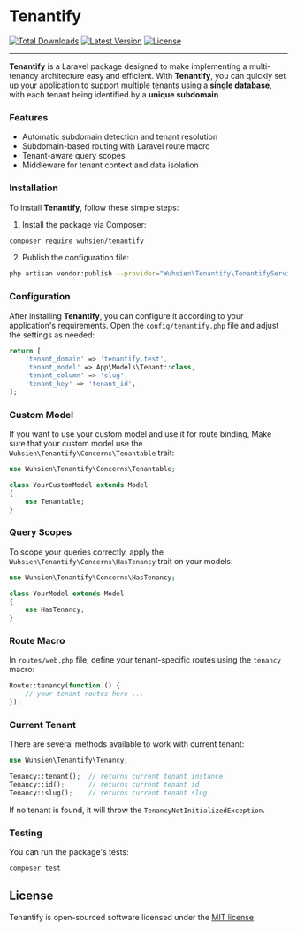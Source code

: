 # Tenantify

<a href="https://packagist.org/packages/wuhsien/tenantify"><img alt="Total Downloads" src="https://img.shields.io/packagist/dt/wuhsien/tenantify"></a>
<a href="https://packagist.org/packages/wuhsien/tenantify"><img alt="Latest Version" src="https://img.shields.io/packagist/v/wuhsien/tenantify"></a>
<a href="https://packagist.org/packages/wuhsien/tenantify"><img alt="License" src="https://img.shields.io/packagist/l/wuhsien/tenantify"></a>

---

**Tenantify** is a Laravel package designed to make implementing a multi-tenancy architecture easy and efficient. With **Tenantify**, you can quickly set up your application to support multiple tenants using a **single database**, with each tenant being identified by a **unique subdomain**.

### Features

* Automatic subdomain detection and tenant resolution
* Subdomain-based routing with Laravel route macro
* Tenant-aware query scopes
* Middleware for tenant context and data isolation

### Installation

To install **Tenantify**, follow these simple steps:

1. Install the package via Composer:

```bash
composer require wuhsien/tenantify
```

2. Publish the configuration file:

```bash
php artisan vendor:publish --provider="Wuhsien\Tenantify\TenantifyServiceProvider" --tag="config"
```

### Configuration

After installing **Tenantify**, you can configure it according to your application's requirements. Open the `config/tenantify.php` file and adjust the settings as needed:

```php
return [
    'tenant_domain' => 'tenantify.test',
    'tenant_model' => App\Models\Tenant::class,
    'tenant_column' => 'slug',
    'tenant_key' => 'tenant_id',
];
```

### Custom Model

If you want to use your custom model and use it for route binding, Make sure that your custom model use the `Wuhsien\Tenantify\Concerns\Tenantable` trait:

```php
use Wuhsien\Tenantify\Concerns\Tenantable;

class YourCustomModel extends Model
{
    use Tenantable;
}
```

### Query Scopes 

To scope your queries correctly, apply the `Wuhsien\Tenantify\Concerns\HasTenancy` trait on your models:

```php
use Wuhsien\Tenantify\Concerns\HasTenancy;

class YourModel extends Model
{
    use HasTenancy;
}
```

### Route Macro

In `routes/web.php` file, define your tenant-specific routes using the `tenancy` macro:

```php
Route::tenancy(function () {
    // your tenant routes here ...
});
```

### Current Tenant

There are several methods available to work with current tenant:

```php
use Wuhsien\Tenantify\Tenancy;

Tenancy::tenant();  // returns current tenant instance
Tenancy::id();      // returns current tenant id
Tenancy::slug();    // returns current tenant slug
```

If no tenant is found, it will throw the `TenancyNotInitializedException`.

### Testing 

You can run the package's tests:

```bash
composer test
```

## License

Tenantify is open-sourced software licensed under the [MIT license](LICENSE.md).
